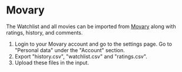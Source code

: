 # Movary

The Watchlist and all movies can be imported from [Movary](https://movary.org)
along with ratings, history, and comments.

1. Login to your Movary account and go to the settings page. Go to "Personal data"
  under the "Account" section.
2. Export "history.csv", "watchlist.csv" and "ratings.csv".
3. Upload these files in the input.
